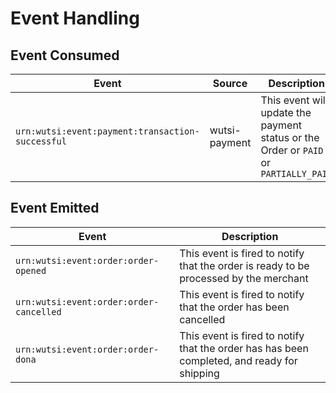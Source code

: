 # Event Handling

## Event Consumed

| Event                                             | Source          | Description                                                                          |
|---------------------------------------------------|-----------------|--------------------------------------------------------------------------------------|
| `urn:wutsi:event:payment:transaction-successful`  | wutsi-payment   | This event will update the payment status or the Order or `PAID` or `PARTIALLY_PAID` |

## Event Emitted

| Event                                   | Description                                                                                 |
|-----------------------------------------|---------------------------------------------------------------------------------------------|
| `urn:wutsi:event:order:order-opened`    | This event is fired to notify that the order is ready to be processed by the merchant       |
| `urn:wutsi:event:order:order-cancelled` | This event is fired to notify that the order has been cancelled                             |
| `urn:wutsi:event:order:order-dona`      | This event is fired to notify that the order has has been completed, and ready for shipping |

